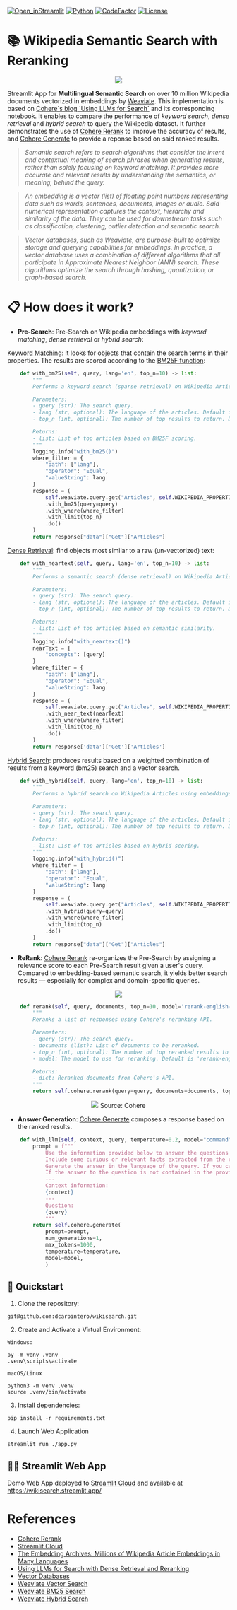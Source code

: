 [![Open_inStreamlit](https://img.shields.io/badge/Open%20In-Streamlit-red?logo=Streamlit)](https://wikisearch.streamlit.app/)
[![Python](https://img.shields.io/badge/python-%203.8-blue.svg)](https://www.python.org/)
[![CodeFactor](https://www.codefactor.io/repository/github/dcarpintero/wikisearch/badge)](https://www.codefactor.io/repository/github/dcarpintero/wikisearch)
[![License](https://img.shields.io/badge/license-MIT-green.svg)](https://github.com/dcarpintero/st-newsapi-connector/blob/main/LICENSE)

# 📚 Wikipedia Semantic Search with Reranking

<p align="center">
  <img src="./static/wikisearch.png">
</p>

Streamlit App for **Multilingual Semantic Search** on over 10 million Wikipedia documents vectorized in embeddings by [Weaviate](https://weaviate.io/blog/semantic-search-with-wikipedia-and-weaviate). This implementation is based on [Cohere´s blog ´Using LLMs for Search´](https://txt.cohere.com/using-llms-for-search/) and its corresponding [notebook](https://colab.research.google.com/github/cohere-ai/notebooks/blob/main/notebooks/End_To_End_Wikipedia_Search.ipynb). It enables to compare the performance of *keyword search*, *dense retrieval* and *hybrid search* to query the Wikipedia dataset. It further demonstrates the use of [Cohere Rerank](https://txt.cohere.com/rerank/) to improve the accuracy of results, and [Cohere Generate](https://txt.cohere.com/generative-ai-part-3/) to provide a reponse based on said ranked results. 

> *Semantic search refers to search algorithms that consider the intent and contextual meaning of search phrases when generating results, rather than solely focusing on keyword matching. It provides more accurate and relevant results by understanding the semantics, or meaning, behind the query.*

> *An embedding is a vector (list) of floating point numbers representing data such as words, sentences, documents, images or audio. Said numerical representation captures the context, hierarchy and similarity of the data. They can be used for downstream tasks such as classification, clustering, outlier detection and semantic search.*

> *Vector databases, such as Weaviate, are purpose-built to optimize storage and querying capabilities for embeddings. In practice, a vector database uses a combination of different algorithms that all participate in Approximate Nearest Neighbor (ANN) search. These algorithms optimize the search through hashing, quantization, or graph-based search.*

# 📋 How does it work?

- **Pre-Search**: Pre-Search on Wikipedia embeddings with *keyword matching*, *dense retrieval* or *hybrid search*:

[Keyword Matching](https://weaviate.io/developers/weaviate/search/bm25/): it looks for objects that contain the search terms in their properties. The results are scored according to the [BM25F function](https://en.wikipedia.org/wiki/Okapi_BM25):

```python
    def with_bm25(self, query, lang='en', top_n=10) -> list:
        """
        Performs a keyword search (sparse retrieval) on Wikipedia Articles using embeddings stored in Weaviate.

        Parameters:
        - query (str): The search query.
        - lang (str, optional): The language of the articles. Default is 'en'.
        - top_n (int, optional): The number of top results to return. Default is 10.

        Returns:
        - list: List of top articles based on BM25F scoring.
        """
        logging.info("with_bm25()")
        where_filter = {
            "path": ["lang"],
            "operator": "Equal",
            "valueString": lang
        }
        response = (
            self.weaviate.query.get("Articles", self.WIKIPEDIA_PROPERTIES)
            .with_bm25(query=query)
            .with_where(where_filter)
            .with_limit(top_n)
            .do()
        )
        return response["data"]["Get"]["Articles"]
```

[Dense Retrieval](https://weaviate.io/developers/weaviate/search/similarity): find objects most similar to a raw (un-vectorized) text:

```python
    def with_neartext(self, query, lang='en', top_n=10) -> list:
        """
        Performs a semantic search (dense retrieval) on Wikipedia Articles using embeddings stored in Weaviate.

        Parameters:
        - query (str): The search query.
        - lang (str, optional): The language of the articles. Default is 'en'.
        - top_n (int, optional): The number of top results to return. Default is 10.

        Returns:
        - list: List of top articles based on semantic similarity.
        """
        logging.info("with_neartext()")
        nearText = {
            "concepts": [query]
        }
        where_filter = {
            "path": ["lang"],
            "operator": "Equal",
            "valueString": lang
        }
        response = (
            self.weaviate.query.get("Articles", self.WIKIPEDIA_PROPERTIES)
            .with_near_text(nearText)
            .with_where(where_filter)
            .with_limit(top_n)
            .do()
        )
        return response['data']['Get']['Articles']

```

[Hybrid Search](https://weaviate.io/developers/weaviate/search/hybrid/): produces results based on a weighted combination of results from a keyword (bm25) search and a vector search.

```python
    def with_hybrid(self, query, lang='en', top_n=10) -> list:
        """
        Performs a hybrid search on Wikipedia Articles using embeddings stored in Weaviate.

        Parameters:
        - query (str): The search query.
        - lang (str, optional): The language of the articles. Default is 'en'.
        - top_n (int, optional): The number of top results to return. Default is 10.

        Returns:
        - list: List of top articles based on hybrid scoring.
        """	
        logging.info("with_hybrid()")
        where_filter = {
            "path": ["lang"],
            "operator": "Equal",
            "valueString": lang
        }
        response = (
            self.weaviate.query.get("Articles", self.WIKIPEDIA_PROPERTIES)
            .with_hybrid(query=query)
            .with_where(where_filter)
            .with_limit(top_n)
            .do()
        )
        return response["data"]["Get"]["Articles"]
```

- **ReRank**:  [Cohere Rerank](https://txt.cohere.com/rerank/) re-organizes the Pre-Search by assigning a relevance score to each Pre-Search result given a user's query. Compared to embedding-based semantic search, it yields better search results — especially for complex and domain-specific queries.

<p align="center">
  <img src="./static/search.png">
</p>

```python
    def rerank(self, query, documents, top_n=10, model='rerank-english-v2.0') -> dict:
        """
        Reranks a list of responses using Cohere's reranking API.

        Parameters:
        - query (str): The search query.
        - documents (list): List of documents to be reranked.
        - top_n (int, optional): The number of top reranked results to return. Default is 10.
        - model: The model to use for reranking. Default is 'rerank-english-v2.0'.

        Returns:
        - dict: Reranked documents from Cohere's API.
        """
        return self.cohere.rerank(query=query, documents=documents, top_n=top_n, model=model)
```

<p align="center">
  <img src="https://txt.cohere.com/content/images/size/w1000/2023/04/data-src-image-3ce99123-fc91-4952-bc61-fcf36b810e18.png">
  Source: Cohere
</p>

- **Answer Generation**: [Cohere Generate](https://txt.cohere.com/generative-ai-part-3/) composes a response based on the ranked results.

```python
    def with_llm(self, context, query, temperature=0.2, model="command", lang="english") -> list:
        prompt = f"""
            Use the information provided below to answer the questions at the end. /
            Include some curious or relevant facts extracted from the context. /
            Generate the answer in the language of the query. If you cannot determine the language of the query use {lang}. /
            If the answer to the question is not contained in the provided information, generate "The answer is not in the context".
            ---
            Context information:
            {context}
            ---
            Question: 
            {query}
            """
        return self.cohere.generate(
            prompt=prompt,
            num_generations=1,
            max_tokens=1000,
            temperature=temperature,
            model=model,
            )
```

## 🚀 Quickstart

1. Clone the repository:
```
git@github.com:dcarpintero/wikisearch.git
```

2. Create and Activate a Virtual Environment:

```
Windows:

py -m venv .venv
.venv\scripts\activate

macOS/Linux

python3 -m venv .venv
source .venv/bin/activate
```

3. Install dependencies:

```
pip install -r requirements.txt
```

4. Launch Web Application

```
streamlit run ./app.py
```

## 👩‍💻 Streamlit Web App

Demo Web App deployed to [Streamlit Cloud](https://streamlit.io/cloud/) and available at https://wikisearch.streamlit.app/ 

# References
- [Cohere Rerank](https://txt.cohere.com/rerank/)
- [Streamlit Cloud](https://docs.streamlit.io/streamlit-community-cloud/get-started/)
- [The Embedding Archives: Millions of Wikipedia Article Embeddings in Many Languages](https://txt.cohere.com/embedding-archives-wikipedia/)
- [Using LLMs for Search with Dense Retrieval and Reranking](https://txt.cohere.com/using-llms-for-search/)
- [Vector Databases](https://www.pinecone.io/learn/vector-database/)
- [Weaviate Vector Search](https://weaviate.io/developers/weaviate/search/similarity/)
- [Weaviate BM25 Search](https://weaviate.io/developers/weaviate/search/bm25/)
- [Weaviate Hybrid Search](https://weaviate.io/developers/weaviate/search/hybrid/)
